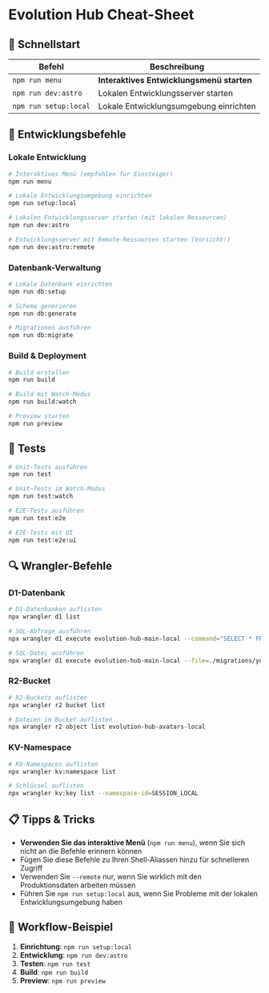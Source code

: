 # Evolution Hub Cheat-Sheet

## 🚀 Schnellstart

| Befehl | Beschreibung |
|--------|--------------|
| `npm run menu` | **Interaktives Entwicklungsmenü starten** |
| `npm run dev:astro` | Lokalen Entwicklungsserver starten |
| `npm run setup:local` | Lokale Entwicklungsumgebung einrichten |

## 🔄 Entwicklungsbefehle

### Lokale Entwicklung

```bash
# Interaktives Menü (empfohlen für Einsteiger)
npm run menu

# Lokale Entwicklungsumgebung einrichten
npm run setup:local

# Lokalen Entwicklungsserver starten (mit lokalen Ressourcen)
npm run dev:astro

# Entwicklungsserver mit Remote-Ressourcen starten (Vorsicht!)
npm run dev:astro:remote
```

### Datenbank-Verwaltung

```bash
# Lokale Datenbank einrichten
npm run db:setup

# Schema generieren
npm run db:generate

# Migrationen ausführen
npm run db:migrate
```

### Build & Deployment

```bash
# Build erstellen
npm run build

# Build mit Watch-Modus
npm run build:watch

# Preview starten
npm run preview
```

## 🧪 Tests

```bash
# Unit-Tests ausführen
npm run test

# Unit-Tests im Watch-Modus
npm run test:watch

# E2E-Tests ausführen
npm run test:e2e

# E2E-Tests mit UI
npm run test:e2e:ui
```

## 🔍 Wrangler-Befehle

### D1-Datenbank

```bash
# D1-Datenbanken auflisten
npx wrangler d1 list

# SQL-Abfrage ausführen
npx wrangler d1 execute evolution-hub-main-local --command="SELECT * FROM users"

# SQL-Datei ausführen
npx wrangler d1 execute evolution-hub-main-local --file=./migrations/your_migration.sql
```

### R2-Bucket

```bash
# R2-Buckets auflisten
npx wrangler r2 bucket list

# Dateien im Bucket auflisten
npx wrangler r2 object list evolution-hub-avatars-local
```

### KV-Namespace

```bash
# KV-Namespaces auflisten
npx wrangler kv:namespace list

# Schlüssel auflisten
npx wrangler kv:key list --namespace-id=SESSION_LOCAL
```

## 📋 Tipps & Tricks

- **Verwenden Sie das interaktive Menü** (`npm run menu`), wenn Sie sich nicht an die Befehle erinnern können
- Fügen Sie diese Befehle zu Ihren Shell-Aliassen hinzu für schnelleren Zugriff
- Verwenden Sie `--remote` nur, wenn Sie wirklich mit den Produktionsdaten arbeiten müssen
- Führen Sie `npm run setup:local` aus, wenn Sie Probleme mit der lokalen Entwicklungsumgebung haben

## 🔄 Workflow-Beispiel

1. **Einrichtung**: `npm run setup:local`
2. **Entwicklung**: `npm run dev:astro`
3. **Testen**: `npm run test`
4. **Build**: `npm run build`
5. **Preview**: `npm run preview`
